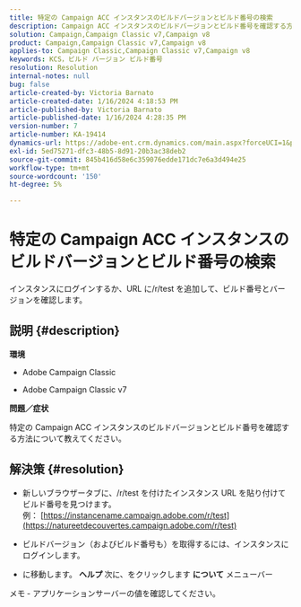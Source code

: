 ```yaml
---
title: 特定の Campaign ACC インスタンスのビルドバージョンとビルド番号の検索
description: Campaign ACC インスタンスのビルドバージョンとビルド番号を確認する方法について説明します。
solution: Campaign,Campaign Classic v7,Campaign v8
product: Campaign,Campaign Classic v7,Campaign v8
applies-to: Campaign Classic,Campaign Classic v7,Campaign v8
keywords: KCS，ビルド バージョン ビルド番号
resolution: Resolution
internal-notes: null
bug: false
article-created-by: Victoria Barnato
article-created-date: 1/16/2024 4:18:53 PM
article-published-by: Victoria Barnato
article-published-date: 1/16/2024 4:28:35 PM
version-number: 7
article-number: KA-19414
dynamics-url: https://adobe-ent.crm.dynamics.com/main.aspx?forceUCI=1&pagetype=entityrecord&etn=knowledgearticle&id=02104def-8ab4-ee11-a569-6045bd006704
exl-id: 5ed75271-dfc3-48b5-8d91-20b3ac38deb2
source-git-commit: 845b416d58e6c359076edde171dc7e6a3d494e25
workflow-type: tm+mt
source-wordcount: '150'
ht-degree: 5%

---
```


# 特定の Campaign ACC インスタンスのビルドバージョンとビルド番号の検索


インスタンスにログインするか、URL に/r/test を追加して、ビルド番号とバージョンを確認します。

## 説明 {#description}


<b>環境</b>

- Adobe Campaign Classic

- Adobe Campaign Classic v7

<b>問題／症状</b>

特定の Campaign ACC インスタンスのビルドバージョンとビルド番号を確認する方法について教えてください。


## 解決策 {#resolution}


- 新しいブラウザータブに、/r/test を付けたインスタンス URL を貼り付けてビルド番号を見つけます。 例： [https://instancename.campaign.adobe.com/r/test](https://natureetdecouvertes.campaign.adobe.com/r/test)

- ビルドバージョン（およびビルド番号も）を取得するには、インスタンスにログインします。

- に移動します。 <b>ヘルプ </b>次に、をクリックします <b>について</b> メニューバー

メモ<b> </b>- アプリケーションサーバーの値を確認してください。
